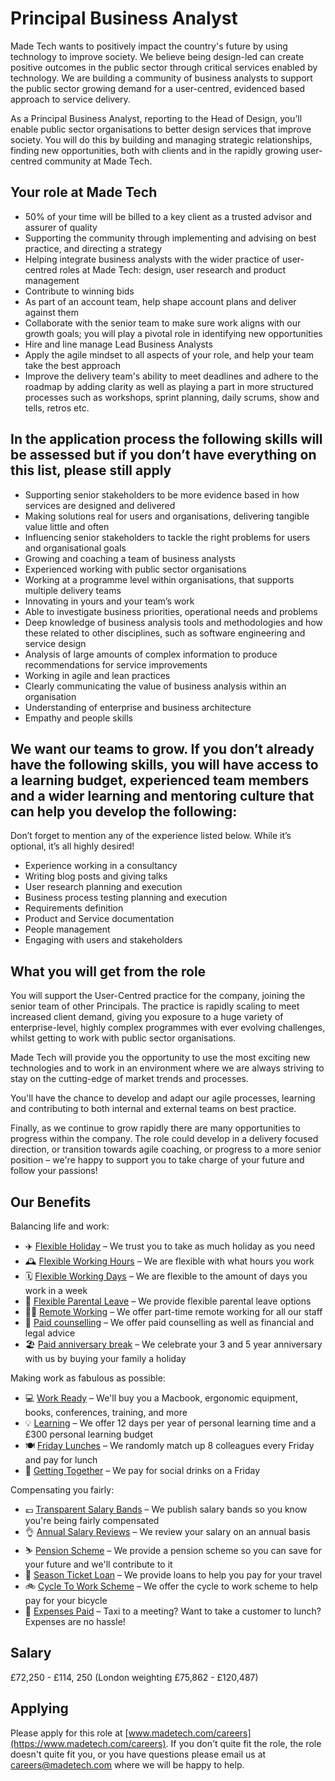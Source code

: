 # Principal Business Analyst

Made Tech wants to positively impact the country's future by using technology to improve society. We believe being design-led can create positive outcomes in the public sector through critical services enabled by technology. We are building a community of business analysts to support the public sector growing demand for a user-centred, evidenced based approach to service delivery.

As a Principal Business Analyst, reporting to the Head of Design, you’ll enable public sector organisations to better design services that improve society. You will do this by building and managing strategic relationships, finding new opportunities, both with clients and in the rapidly growing user-centred community at Made Tech.

## Your role at Made Tech

- 50% of your time will be billed to a key client as a trusted advisor and assurer of quality
- Supporting the community through implementing and advising on best practice, and directing a strategy
- Helping integrate business analysts with the wider practice of user-centred roles at Made Tech: design, user research and product management
- Contribute to winning bids
- As part of an account team, help shape account plans and deliver against them
- Collaborate with the senior team to make sure work aligns with our growth goals; you will play a pivotal role in identifying new opportunities
- Hire and line manage Lead Business Analysts
- Apply the agile mindset to all aspects of your role, and help your team take the best approach
- Improve the delivery team's ability to meet deadlines and adhere to the roadmap by adding clarity as well as playing a part in more structured processes such as workshops, sprint planning, daily scrums, show and tells, retros etc. 

## In the application process the following skills will be assessed but if you don’t have everything on this list, please still apply

- Supporting senior stakeholders to be more evidence based in how services are designed and delivered
- Making solutions real for users and organisations, delivering tangible value little and often
- Influencing senior stakeholders to tackle the right problems for users and organisational goals
- Growing and coaching a team of business analysts
- Experienced working with public sector organisations
- Working at a programme level within organisations, that supports multiple delivery teams
- Innovating in yours and your team’s work
- Able to investigate business priorities, operational needs and problems
- Deep knowledge of business analysis tools and methodologies and how these related to other disciplines, such as software engineering and service design
- Analysis of large amounts of complex information to produce recommendations for service improvements
- Working in agile and lean practices
- Clearly communicating the value of business analysis within an organisation
- Understanding of enterprise and business architecture
- Empathy and people skills

## We want our teams to grow. If you don’t already have the following skills, you will have access to a learning budget, experienced team members and a wider learning and mentoring culture that can help you develop the following:

Don’t forget to mention any of the experience listed below. While it’s optional, it’s all highly desired!

- Experience working in a consultancy
- Writing blog posts and giving talks
- User research planning and execution
- Business process testing planning and execution
- Requirements definition
- Product and Service documentation
- People management
- Engaging with users and stakeholders

## What you will get from the role

You will support the User-Centred practice for the company, joining the senior team of other Principals. The practice is rapidly scaling to meet increased client demand, giving you exposure to a huge variety of enterprise-level, highly complex programmes with ever evolving challenges, whilst getting to work with public sector organisations.

Made Tech will provide you the opportunity to use the most exciting new technologies and to work in an environment where we are always striving to stay on the cutting-edge of market trends and processes.

You'll have the chance to develop and adapt our agile processes, learning and contributing to both internal and external teams on best practice.

Finally, as we continue to grow rapidly there are many opportunities to progress within the company. The role could develop in a delivery focused direction, or transition towards agile coaching, or progress to a more senior position – we're happy to support you to take charge of your future and follow your passions!

## Our Benefits

Balancing life and work:

* ✈️ [Flexible Holiday](../benefits/flexible_holiday.md) – We trust you to take as much holiday as you need
* 🕰️ [Flexible Working Hours](../benefits/working_hours.md) – We are flexible with what hours you work
* 🗓️ [Flexible Working Days](../benefits/flexible_working.md) – We are flexible to the amount of days you work in a week
* 👶 [Flexible Parental Leave](../guides/welfare/parental_leave.md) – We provide flexible parental leave options
* 👩‍💻 [Remote Working](../benefits/remote_working.md) – We offer part-time remote working for all our staff
* 🤗 [Paid counselling](../guides/welfare/paid_counselling.md) – We offer paid counselling as well as financial and legal advice
* 🏖️ [Paid anniversary break](../benefits/paid_anniversary_break.md) – We celebrate your 3 and 5 year anniversary with us by buying your family a holiday

Making work as fabulous as possible:

* 💻 [Work Ready](../benefits/work_ready.md) – We'll buy you a Macbook, ergonomic equipment, books, conferences, training, and more
* 💡 [Learning](../guides/learning/README.md) – We offer 12 days per year of personal learning time and a £300 personal learning budget
* 🍽️ [Friday Lunches](../benefits/friday_lunch.md) – We randomly match up 8 colleagues every Friday and pay for lunch
* 🍻 [Getting Together](../benefits/getting_together.md) – We pay for social drinks on a Friday

Compensating you fairly:

* 💷 [Transparent Salary Bands](../roles/README.md) – We publish salary bands so you know you're being fairly compensated
* 👌 [Annual Salary Reviews](../guides/compensation/salary_reviews.md) – We review your salary on an annual basis
* ⛷️ [Pension Scheme](../benefits/pension_scheme.md) – We provide a pension scheme so you can save for your future and we'll contribute to it
* 🚄 [Season Ticket Loan](../benefits/season_ticket_loan.md) – We provide loans to help you pay for your travel
* 🚲 [Cycle To Work Scheme](../benefits/cycle_to_work_scheme.md) – We offer the cycle to work scheme to help pay for your bicycle
* 🚕 [Expenses Paid](../guides/compensation/expenses.md) – Taxi to a meeting? Want to take a customer to lunch? Expenses are no hassle!

## Salary

£72,250 - £114, 250 (London weighting £75,862 - £120,487)

## Applying

Please apply for this role at [www.madetech.com/careers](https://www.madetech.com/careers). If you don't quite fit the role, the role doesn't quite fit you, or you have questions please email us at [careers@madetech.com](mailto:careers@madetech.com) where we will be happy to help.
